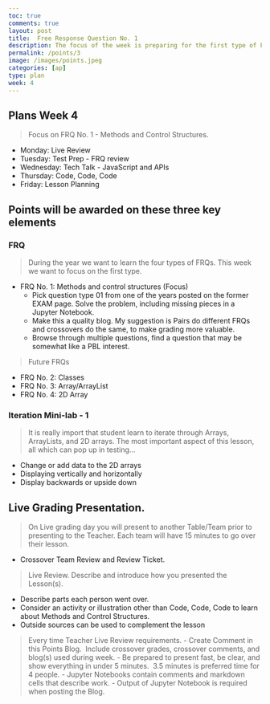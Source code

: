 ```yaml
---
toc: true
comments: true
layout: post
title:  Free Response Question No. 1 
description: The focus of the week is preparing for the first type of FRQ question tested by College Board.  A great deal of energy should be spent on researching and preparing a lesson on the Methods and Control Structures topic.
permalink: /points/3
image: /images/points.jpeg
categories: [ap]
type: plan
week: 4
---
```


## Plans Week 4
> Focus on FRQ No. 1 - Methods and Control Structures.
- Monday: Live Review
- Tuesday: Test Prep - FRQ review
- Wednesday: Tech Talk - JavaScript and APIs
- Thursday: Code, Code, Code
- Friday: Lesson Planning


## Points will be awarded on these three key elements

### FRQ
> During the year we want to learn the four types of FRQs. This week we want to focus on the first type.
- FRQ No. 1: Methods and control structures (Focus)
    - Pick question type 01 from one of the years posted on the former EXAM page.  Solve the problem, including missing pieces in a Jupyter Notebook.  
    - Make this a quality blog.  My suggestion is Pairs do different FRQs and crossovers do the same, to make grading more valuable.
    - Browse through multiple questions, find a question that may be somewhat like a PBL interest.

> Future FRQs
- FRQ No. 2: Classes
- FRQ No. 3: Array/ArrayList
- FRQ No. 4: 2D Array 

### Iteration Mini-lab - 1
> It is really import that student learn to iterate through Arrays, ArrayLists, and 2D arrays.  The most important aspect of this lesson, all which can pop up in testing...
- Change or add data to the 2D arrays
- Displaying vertically and horizontally
- Display backwards or upside down

## Live Grading Presentation.  
> On Live grading day you will present to another Table/Team prior to presenting to the Teacher.  Each team will have 15 minutes to go over their lesson.
- Crossover Team Review and Review Ticket. 
    
> Live Review.  Describe and introduce how you presented the Lesson(s).  
- Describe parts each person went over.
- Consider an activity or illustration other than Code, Code, Code to learn about Methods and Control Structures.
- Outside sources can be used to complement the lesson

> Every time Teacher Live Review requirements.
    - Create Comment in this Points Blog.  Include crossover grades, crossover comments, and blog(s) used during week.
    - Be prepared to present fast, be clear, and show everything in under 5 minutes.  3.5 minutes is preferred time for 4 people.
    - Jupyter Notebooks contain comments and markdown cells that describe work.
    - Output of Jupyter Notebook is required when posting the Blog.
